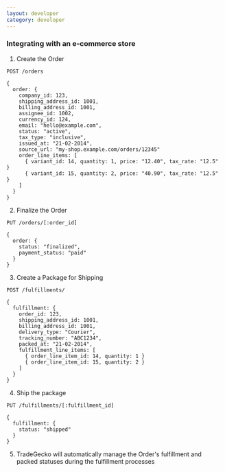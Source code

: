 ```yaml
---
layout: developer
category: developer
---
```

### Integrating with an e-commerce store

1. Create the Order

`POST /orders`

``` 
{ 
  order: {
    company_id: 123,
    shipping_address_id: 1001,
    billing_address_id: 1001,
    assignee_id: 1002,
    currency_id: 124,
    email: "hello@example.com",
    status: "active",
    tax_type: "inclusive",
    issued_at: "21-02-2014",
    source_url: "my-shop.example.com/orders/12345"
    order_line_items: [
      { variant_id: 14, quantity: 1, price: "12.40", tax_rate: "12.5" }
      { variant_id: 15, quantity: 2, price: "40.90", tax_rate: "12.5" }
    ]
  }
}
```

2. Finalize the Order

`PUT /orders/[:order_id]`

```
{
  order: {
    status: "finalized",
    payment_status: "paid"
  }
}
```

3. Create a Package for Shipping

`POST /fulfillments/`

``` 
{ 
  fulfillment: {
    order_id: 123,
    shipping_address_id: 1001,
    billing_address_id: 1001,
    delivery_type: "Courier",
    tracking_number: "ABC1234",
    packed_at: "21-02-2014",
    fulfillment_line_items: [
      { order_line_item_id: 14, quantity: 1 }
      { order_line_item_id: 15, quantity: 2 }
    ]
  }
}
```

4. Ship the package

`PUT /fulfillments/[:fulfillment_id]`

``` 
{ 
  fulfillment: {
    status: "shipped"
  }
}
```

5. TradeGecko will automatically manage the Order's fulfillment and packed statuses 
during the fulfillment processes
